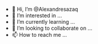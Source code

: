 - 👋 Hi, I’m @Alexandresazaq
- 👀 I’m interested in ...
- 🌱 I’m currently learning ...
- 💞️ I’m looking to collaborate on ...
- 📫 How to reach me ...

<!---
Alexandresazaq/Alexandresazaq is a ✨ special ✨ repository because its `README.md` (this file) appears on your GitHub profile.
You can click the Preview link to take a look at your changes.
--->
